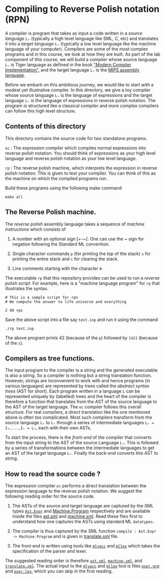 # Compiling to Reverse Polish notation (RPN)

A compiler is program that takes as input a code written in a _source
language_ `Lₛ` (typically a high level language like SML, C, etc) and
translates it into a _target language_ `Lₜ` (typically a low level
language like the machine language of your computer). Compilers are
some of the most complex programs and in this course, we look at how
they are built. As part of the lab component of this course, we will
build a compiler whose source language `Lₛ` is Tiger language as
defined in the book ["Modern Compiler Implementation"][book], and the
target language `Lₜ` is the [MIPS assembly language][mips].

Before we embark on this ambitious journey, we would like to start
with a modest yet illustrative compiler.  In this directory, we give a
toy compiler whose source language `Lₛ` is the language of expressions
and the target language `Lₜ` is the language of expressions in reverse
polish notation. The program is structured like a classical compiler
and more complex compilers can follow this high level structure.

## Contents of this directory

This directory contains the source code for two standalone programs.

`ec`
:   The expression compiler which compiles normal expressions into
    reverse polish notation. You should think of expressions as your
    high level language and reverse polish notation as your low level
    language.

`rp`
:   The reverse polish machine, which interprets the expression in
    reverse polish notation. This is given to test your compiler. You
    can think of this as the machine on which the compiled programs
    run.

Build these programs using the following make command

```
make all
```

## The Reverse Polish machine.

The *reverse polish* assembly language takes a sequence of *machine
instructions* which consists of

1. A number with an optional sign [+-~]. One can use the ~ sign for
   negation following the Standard ML convention.

2. Single character commands `p` (for printing the top of the stack)
   `s` for printing the entire stack and `c` for clearing the stack.

3. Line comments starting with the character `#`.

The executable `rp` that this repository provides can be used to run a
_reverse polish script_. For example, here is a "machine language
program" for `rp` that illustrates the syntax.


```
# This is a sample script for rpn
# We compute the answer to life universe and everything

2 40 +ps

```

Save the above script into a file say `test.inp` and run it using the
command

```
./rp test.inp

```

The above program prints 42 (because of the `p`) followed by `[42]`
(because of the `s`).



## Compilers as tree functions.

The input program to the compiler is a string and the generated
executable is also a string. So a compiler is nothing but a string
translation function. However, strings are inconvenient to work with
and hence programs (in various languages) are represented by trees
called the _abstract syntax trees_ (AST for short). Each program
written in a language `L` can be represented uniquely by (labelled)
trees and the heart of the compiler is therefore a function that
translates from the AST of the source language to the AST of the
target language. The `ec` compiler follows this overall structure. For
real compilers, a direct translation like the one mentioned above is
often too complicated. Most such compilers transform from the source
language `Lₛ` to `Lₜ` through a series of intermediate languages `Lₛ =
I₀,...,Iₙ = Lₜ`, each with their own ASTs.

To start the process, there is the _front-end_ of the compiler that
converts from the input string to the AST of the source Language
`Lₛ`. This is followed by a series of transformations between the
intermediate languages to get an AST of the target language
`Lₜ`. Finally the _back-end_ converts this AST to string.

## How to read the source code ?

The expression compiler `ec` performs a direct translation between the
expression language to the reverse polish notation. We suggest the
following reading order for the source code.

1. The ASTs of the source and target language are captured by the SML
   types [`Ast.Expr`][ast] and [Machine.Program][machine] respectively
   and are available inside the files [ast.sml][ast] and
   [machine.sml][machine]. Read these files first to understand how
   one captures the ASTs using standard ML `datatypes`.

2. The compiler is thus captured by the SML function `compile :
   Ast.Expr -> Machine.Program` and is given in
   [translate.sml][translate] file.

3. The front end is written using tools like [`mlyacc`][mlyacc] and
   [`mllex`][mllex] which takes the specification of the parser and
   lexer.

The suggested reading order is therefore [`ast.sml`][ast],
[`machine.sml`][machine], and [`translate.sml`][translate]. The actual
input to the [`mlyacc`][mlyacc] and [`mllex`][mllex] tool is files
[`expr.grm`][expr.grm] and [`expr.lex`][expr.lex], which you can skip
in the first reading.

[ast]: <ast.sml>
[machine]: <machine.sml>
[translate]: <translate.sml>
[expr.grm]: <expr.grm>
[expr.lex]: <expr.lex>
[mlyacc]: <http://mlton.org/MLYacc>
[mllex]: <http://mlton.org/MLLex>
[book]: <https://www.cs.princeton.edu/~appel/modern/> "Modern Compiler Implementation"
[mips]: <https://en.wikipedia.org/wiki/MIPS_architecture>
